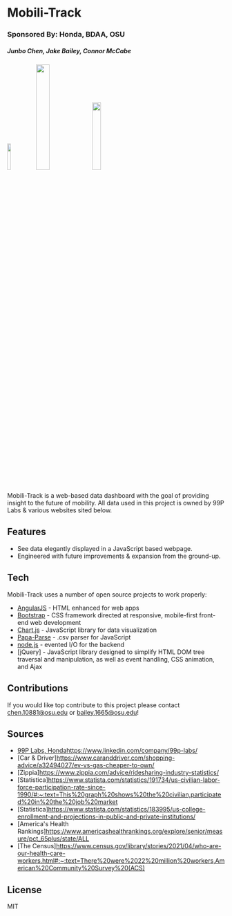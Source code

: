 # Mobili-Track
### Sponsored By: Honda, BDAA, OSU
##### Junbo Chen, Jake Bailey, Connor McCabe


[<img src="https://user-images.githubusercontent.com/21280827/218285276-d5d6f534-7cb2-427e-a565-b3f7dc76fb56.png" width="12.5%" height="12.5%">](https://engineering.osu.edu/) [<img src="https://bdaaosu.org/img/Logo.png" width="25%" height="25%">](https://bdaaosu.org/) [<img src="https://www.carlogos.org/car-logos/honda-logo-1700x1150.png" width="20%" height="20%">](https://automobiles.honda.com/)


Mobili-Track is a web-based data dashboard with the goal of providing insight to the future of mobility. All data used in this project is owned by 99P Labs & various websites sited below.

## Features

- See data elegantly displayed in a JavaScript based webpage.
- Engineered with future improvements & expansion from the ground-up.

## Tech

Mobili-Track uses a number of open source projects to work properly:

- [AngularJS](https://angularjs.org/) - HTML enhanced for web apps
- [Bootstrap](https://getbootstrap.com/) - CSS framework directed at responsive, mobile-first front-end web development
- [Chart.js](https://www.chartjs.org/docs/latest/samples/information.html) - JavaScript library for data visualization
- [Papa-Parse](https://www.papaparse.com/) - .csv parser for JavaScript
- [node.js](https://nodejs.org/en/about/) - evented I/O for the backend
- [jQuery] - JavaScript library designed to simplify HTML DOM tree traversal and manipulation, as well as event handling, CSS animation, and Ajax

## Contributions

If you would like top contribute to this project please contact chen.10881@osu.edu or bailey.1665@osu.edu!

## Sources

- [99P Labs, Honda](https://automobiles.honda.com/)https://www.linkedin.com/company/99p-labs/
- [Car & Driver]https://www.caranddriver.com/shopping-advice/a32494027/ev-vs-gas-cheaper-to-own/
- [Zippia]https://www.zippia.com/advice/ridesharing-industry-statistics/
- [Statistica]https://www.statista.com/statistics/191734/us-civilian-labor-force-participation-rate-since-1990/#:~:text=This%20graph%20shows%20the%20civilian,participated%20in%20the%20job%20market
- [Statistica]https://www.statista.com/statistics/183995/us-college-enrollment-and-projections-in-public-and-private-institutions/
- [America's Health Rankings]https://www.americashealthrankings.org/explore/senior/measure/pct_65plus/state/ALL
- [The Census]https://www.census.gov/library/stories/2021/04/who-are-our-health-care-workers.html#:~:text=There%20were%2022%20million%20workers,American%20Community%20Survey%20(ACS)


## License

MIT
